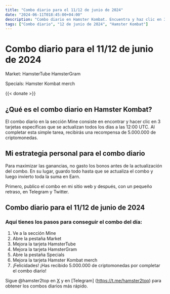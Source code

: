 ```yaml
---
title: "Combo diario para el 11/12 de junio de 2024"
date: "2024-06-11T018:45:00+04:00"
description: "Combo diario en Hamster Kombat. Encuentra y haz clic en 3 tarjetas específicas para recibir una recompensa de 5.000.000 de criptomonedas."
tags: ["Combo diario", "12 de junio de 2024", "Hamster Kombat"]
---
```


# Combo diario para el 11/12 de junio de 2024

Market:
HamsterTube
HamsterGram

Specials:
Hamster Kombat merch

{{< donate >}}

## ¿Qué es el combo diario en Hamster Kombat?

El combo diario en la sección Mine consiste en encontrar y hacer clic en 3 tarjetas específicas que se actualizan todos los días a las 12:00 UTC. Al completar esta simple tarea, recibirás una recompensa de 5.000.000 de criptomonedas.

## Mi estrategia personal para el combo diario

Para maximizar las ganancias, no gasto los bonos antes de la actualización del combo. En su lugar, guardo todo hasta que se actualiza el combo y luego invierto toda la suma en Earn.

Primero, publico el combo en mi sitio web y después, con un pequeño retraso, en Telegram y Twitter.

## Combo diario para el 11/12 de junio de 2024

### Aquí tienes los pasos para conseguir el combo del día:

1. Ve a la sección Mine
2. Abre la pestaña Market
3. Mejora la tarjeta HamsterTube
4. Mejora la tarjeta HamsterGram
5. Abre la pestaña Specials
6. Mejora la tarjeta Hamster Kombat merch
7. ¡Felicidades! ¡Has recibido 5.000.000 de criptomonedas por completar el combo diario!

Sigue @hamster2top en [X](https://x.com/hamster2top) y en [Telegram] (https://t.me/hamster2top) para obtener los combos diarios más rápido.